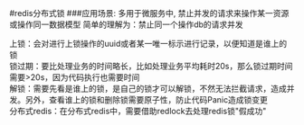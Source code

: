 #redis分布式锁
###应用场景: 多用于微服务中, 禁止并发的请求来操作某一资源或操作同一数据模型
简单的理解为：禁止同一个操作db的请求并发

上锁：会对进行上锁操作的uuid或者某一唯一标示进行记录，以便知道是谁上的锁\
锁过期：要比处理业务的时间略长，比如处理业务平均耗时20s，那么锁过期时间需要>20s，因为代码执行也需要时间\
解锁：需要先看是谁上的锁，是自己的锁才可以解锁，不然无法拦截请求，造成并发。另外，查看谁上的锁和删除锁需要原子性，防止代码Panic造成锁变更\
分布式redis：在分布式redis中，需要借助redlock去处理redis锁"假成功"

